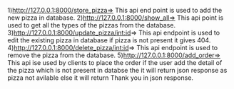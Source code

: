 
1)http://127.0.0.1:8000/store_pizza=>		This api end point is used to add the new pizza in database.
2)http://127.0.0.1:8000/show_all=>		This api point is used to get all the types of the pizzas from the database.
3)http://127.0.0.1:8000/update_pizza/<int:id>=> This api endpoint is used to edit the existing pizza in database if pizza is not present it gives 							404.
4)http://127.0.0.1:8000/delete_pizza/<int:id>=> This api endpoint is used to remove the pizza from the database.
5)http://127.0.0.1:8000/add_order=>		This api ise used by clients to place the order if the user add the detail of the pizza which is not 							present in databse the it will return json response as pizza not avilable else it will return Thank 							you in json response.